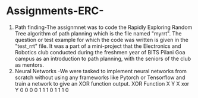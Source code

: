 # Assignments-ERC-
1. Path finding-The assignmnet was to code the  Rapidly Exploring Random Tree algorithm of path planning which is the file named "myrrt". The question or test example for which the code was written is given in the "test_rrt" file.
It was a part of a mini-project that the Electronics and Robotics club conducted during the freshmen year of BITS Pilani Goa campus as an introduction to path planning, with the seniors of the club as mentors.
2. Neural Networks -We were tasked to implement neural networks from scratch without using any frameworks like Pytorch or Tensorflow and train a network to give an XOR function output.
XOR Function
  X Y X xor Y
  0 0   0
  0 1   1
  1 0   1
  1 1   0
